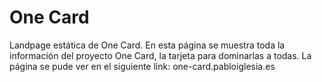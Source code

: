 # One Card

Landpage estática de One Card. En esta página se muestra toda la información del proyecto One Card, la tarjeta para dominarlas a todas.
La página se pude ver en el siguiente link: one-card.pabloiglesia.es
